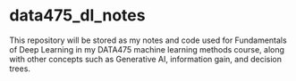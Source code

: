 # data475_dl_notes
This repository will be stored as my notes and code used for Fundamentals of Deep Learning in my DATA475 machine learning methods course, along with other concepts such as Generative AI, information gain, and decision trees.

